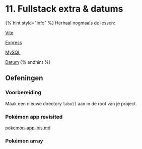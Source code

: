 # 11. Fullstack extra & datums

{% hint style="info" %}
Herhaal nogmaals de lessen:

[Vite](../../cursus/frontend/vite.md)

[Express](../../cursus/backend/wat-is-een-backend-framework/)

[MySQL](../../cursus/backend/mysql.md)

[Datum](../../cursus/wat-is-nodejs/type-systeem/datum.md)
{% endhint %}

## Oefeningen

### Voorbereiding

Maak een nieuwe directory `labo11` aan in de root van je project.

### Pokémon app revisited

[pokemon-app-bis.md](pokemon-app-bis.md "mention")

### Pokémon array

